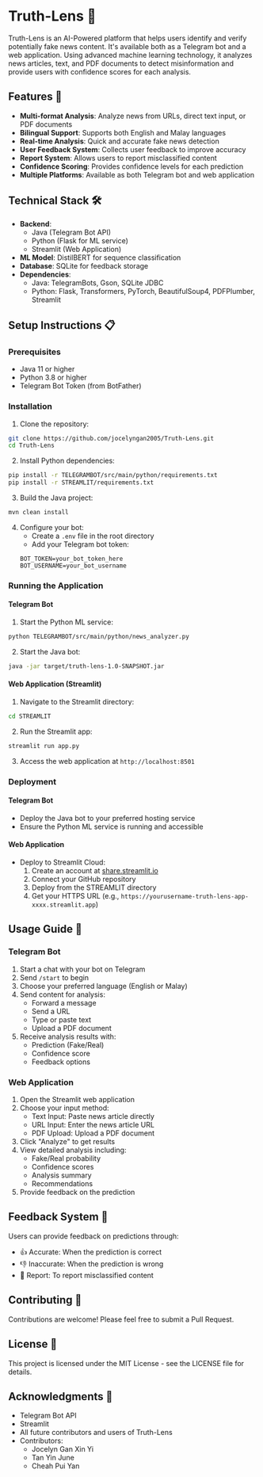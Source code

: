 # Truth-Lens 🤖

Truth-Lens is an AI-Powered platform that helps users identify and verify potentially fake news content. It's available both as a Telegram bot and a web application. Using advanced machine learning technology, it analyzes news articles, text, and PDF documents to detect misinformation and provide users with confidence scores for each analysis.

## Features 🌟

- **Multi-format Analysis**: Analyze news from URLs, direct text input, or PDF documents
- **Bilingual Support**: Supports both English and Malay languages
- **Real-time Analysis**: Quick and accurate fake news detection
- **User Feedback System**: Collects user feedback to improve accuracy
- **Report System**: Allows users to report misclassified content
- **Confidence Scoring**: Provides confidence levels for each prediction
- **Multiple Platforms**: Available as both Telegram bot and web application

## Technical Stack 🛠

- **Backend**: 
  - Java (Telegram Bot API)
  - Python (Flask for ML service)
  - Streamlit (Web Application)
- **ML Model**: DistilBERT for sequence classification
- **Database**: SQLite for feedback storage
- **Dependencies**:
  - Java: TelegramBots, Gson, SQLite JDBC
  - Python: Flask, Transformers, PyTorch, BeautifulSoup4, PDFPlumber, Streamlit

## Setup Instructions 📋

### Prerequisites

- Java 11 or higher
- Python 3.8 or higher
- Telegram Bot Token (from BotFather)

### Installation

1. Clone the repository:
```bash
git clone https://github.com/jocelyngan2005/Truth-Lens.git
cd Truth-Lens
```

2. Install Python dependencies:
```bash
pip install -r TELEGRAMBOT/src/main/python/requirements.txt
pip install -r STREAMLIT/requirements.txt
```

3. Build the Java project:
```bash
mvn clean install
```

4. Configure your bot:
   - Create a `.env` file in the root directory
   - Add your Telegram bot token:
   ```
   BOT_TOKEN=your_bot_token_here
   BOT_USERNAME=your_bot_username
   ```

### Running the Application

#### Telegram Bot
1. Start the Python ML service:
```bash
python TELEGRAMBOT/src/main/python/news_analyzer.py
```

2. Start the Java bot:
```bash
java -jar target/truth-lens-1.0-SNAPSHOT.jar
```

#### Web Application (Streamlit)
1. Navigate to the Streamlit directory:
```bash
cd STREAMLIT
```

2. Run the Streamlit app:
```bash
streamlit run app.py
```

3. Access the web application at `http://localhost:8501`

### Deployment

#### Telegram Bot
- Deploy the Java bot to your preferred hosting service
- Ensure the Python ML service is running and accessible

#### Web Application
- Deploy to Streamlit Cloud:
  1. Create an account at [share.streamlit.io](https://share.streamlit.io)
  2. Connect your GitHub repository
  3. Deploy from the STREAMLIT directory
  4. Get your HTTPS URL (e.g., `https://yourusername-truth-lens-app-xxxx.streamlit.app`)

## Usage Guide 📱

### Telegram Bot
1. Start a chat with your bot on Telegram
2. Send `/start` to begin
3. Choose your preferred language (English or Malay)
4. Send content for analysis:
   - Forward a message
   - Send a URL
   - Type or paste text
   - Upload a PDF document
5. Receive analysis results with:
   - Prediction (Fake/Real)
   - Confidence score
   - Feedback options

### Web Application
1. Open the Streamlit web application
2. Choose your input method:
   - Text Input: Paste news article directly
   - URL Input: Enter the news article URL
   - PDF Upload: Upload a PDF document
3. Click "Analyze" to get results
4. View detailed analysis including:
   - Fake/Real probability
   - Confidence scores
   - Analysis summary
   - Recommendations
5. Provide feedback on the prediction

## Feedback System 💬

Users can provide feedback on predictions through:
- 👍 Accurate: When the prediction is correct
- 👎 Inaccurate: When the prediction is wrong
- 🚨 Report: To report misclassified content

## Contributing 🤝

Contributions are welcome! Please feel free to submit a Pull Request.

## License 📄

This project is licensed under the MIT License - see the LICENSE file for details.

## Acknowledgments 🙏

- Telegram Bot API
- Streamlit
- All future contributors and users of Truth-Lens
- Contributors: 
   - Jocelyn Gan Xin Yi
   - Tan Yin June
   - Cheah Pui Yan